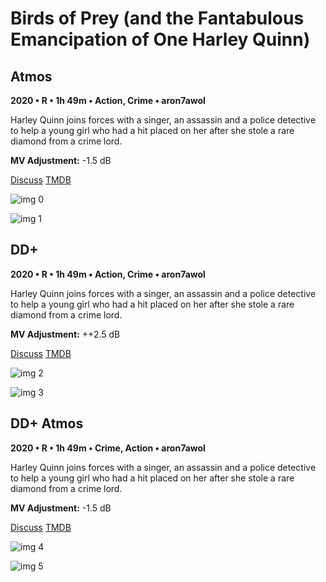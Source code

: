 # Birds of Prey (and the Fantabulous Emancipation of One Harley Quinn)

## Atmos

**2020 • R • 1h 49m • Action, Crime • aron7awol**

Harley Quinn joins forces with a singer, an assassin and a police detective to help a young girl who had a hit placed on her after she stole a rare diamond from a crime lord.

**MV Adjustment:** -1.5 dB

[Discuss](https://www.avsforum.com/threads/bass-eq-for-filtered-movies.2995212/post-59405578)  [TMDB](495764)

![img 0](https://i.imgur.com/XUpg5il.jpg)

![img 1](https://i.imgur.com/M3UHavh.png)

## DD+

**2020 • R • 1h 49m • Action, Crime • aron7awol**

Harley Quinn joins forces with a singer, an assassin and a police detective to help a young girl who had a hit placed on her after she stole a rare diamond from a crime lord.

**MV Adjustment:** ++2.5 dB

[Discuss](https://www.avsforum.com/threads/bass-eq-for-filtered-movies.2995212/post-59405578)  [TMDB](495764)

![img 2](https://i.imgur.com/nXYZrYE.jpg)

![img 3](https://i.imgur.com/htt9byE.png)

## DD+ Atmos

**2020 • R • 1h 49m • Crime, Action • aron7awol**

Harley Quinn joins forces with a singer, an assassin and a police detective to help a young girl who had a hit placed on her after she stole a rare diamond from a crime lord.

**MV Adjustment:** -1.5 dB

[Discuss](https://www.avsforum.com/threads/bass-eq-for-filtered-movies.2995212/post-59405578)  [TMDB](495764)

![img 4](https://i.imgur.com/ttJLlIp.jpg)

![img 5](https://i.imgur.com/knrGWhR.png)

